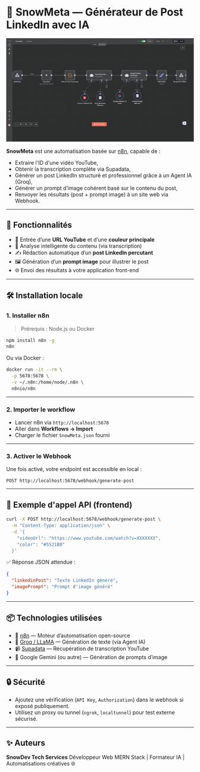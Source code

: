 # 📌 SnowMeta — Générateur de Post LinkedIn avec IA

![snow.png](./public/snow.png)

**SnowMeta** est une automatisation basée sur [n8n](https://n8n.io), capable de :
- Extraire l'ID d'une vidéo YouTube,
- Obtenir la transcription complète via Supadata,
- Générer un post LinkedIn structuré et professionnel grâce à un Agent IA (Groq),
- Générer un prompt d’image cohérent basé sur le contenu du post,
- Renvoyer les résultats (post + prompt image) à un site web via Webhook.

---

## 🚀 Fonctionnalités

- 🔗 Entrée d’une **URL YouTube** et d’une **couleur principale**
- 🧠 Analyse intelligente du contenu (via transcription)
- ✍️ Rédaction automatique d’un **post LinkedIn percutant**
- 🖼️ Génération d’un **prompt image** pour illustrer le post
- 🌐 Envoi des résultats à votre application front-end

---

## 🛠️ Installation locale

### 1. Installer n8n

> Prérequis : Node.js ou Docker

```bash
npm install n8n -g
n8n
````

Ou via Docker :

```bash
docker run -it --rm \
  -p 5678:5678 \
  -v ~/.n8n:/home/node/.n8n \
  n8nio/n8n
```

---

### 2. Importer le workflow

* Lancer n8n via `http://localhost:5678`
* Aller dans **Workflows → Import**
* Charger le fichier `SnowMeta.json` fourni

---

### 3. Activer le Webhook

Une fois activé, votre endpoint est accessible en local :

```
POST http://localhost:5678/webhook/generate-post
```

---

## 🧪 Exemple d'appel API (frontend)

```bash
curl -X POST http://localhost:5678/webhook/generate-post \
  -H "Content-Type: application/json" \
  -d '{
    "videoUrl": "https://www.youtube.com/watch?v=XXXXXXX",
    "color": "#5521B0"
  }'
```

✅ Réponse JSON attendue :

```json
{
  "linkedinPost": "Texte LinkedIn généré",
  "imagePrompt": "Prompt d'image généré"
}
```

---

## 📦 Technologies utilisées

* 🧩 [n8n](https://n8n.io/) — Moteur d’automatisation open-source
* 🧠 [Groq / LLaMA](https://groq.com) — Génération de texte (via Agent IA)
* 📹 [Supadata](https://supadata.ai) — Récupération de transcription YouTube
* 🎨 Google Gemini (ou autre) — Génération de prompts d’image

---

## 🔒 Sécurité

* Ajoutez une vérification (`API Key`, `Authorization`) dans le webhook si exposé publiquement.
* Utilisez un proxy ou tunnel (`ngrok`, `localtunnel`) pour test externe sécurisé.

---

## ✨ Auteurs

**SnowDev Tech Services**
Développeur Web MERN Stack | Formateur IA | Automatisations créatives
🌐
